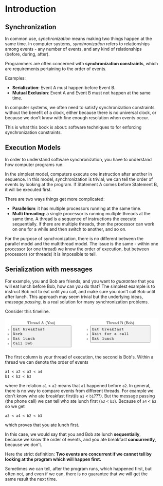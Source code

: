# Introduction

## Synchronization

In common use, *synchronization* means making two things happen at the same time.
In computer systems, *synchronization* refers to relationships among events - any number of events, and any kind of relationships (before, during, after).

Programmers are often concerned with **synchronization constraints**, which are requirements pertaining to the order of events.

Examples:

- **Serialization**: Event A must happen before Event B.
- **Mutual Exclusion**: Event A and Event B must not happen at the same time.

In computer systems, we often need to satisfy synchronization constraints without the benefit of a clock, either because there is no universal clock, or because we don’t know with fine enough resolution when events occur.

This is what this book is about: software techniques to for enforcing synchronization constraints.

## Execution Models

In order to understand software synchronization, you have to understand how computer programs run.

In the simplest model, computers execute one instruction after another in sequence. In this model, synchronization is trivial; we can tell the order of events by looking at the program. If Statement A comes before Statement B, it will be executed first.

There are two ways things get more complicated:

- **Parallelism**: it has multiple processors running at the same time.
- **Multi threading**: a single processor is running multiple threads at the same time. A thread is a sequence of instructions the execute sequentially. If there are multiple threads, then the processor can work on one for a while and then switch to another, and so on.

For the purpose of synchronization, there is no different between the parallel model and the multithread model. The issue is the same - within one processor (or one thread) we know the order of execution, but between processors (or threads) it is impossible to tell.

## Serialization with messages

For example, you and Bob are friends, and you want to *guarantee* that you will eat lunch before Bob, how can you do that? The simplest example is to instruct Bob not to eat until you call, and make sure you don't call Bob until after lunch. This approach may seem trivial but the underlying ideas, *message passing*, is a real solution for many synchronization problems.

Consider this timeline.

![timeline](images/f1-serialization-with-messages.png)

The first column is your thread of execution, the second is Bob's. Within a thread we can denote the order of events
```
a1 < a2 < a3 < a4
b1 < b2 < b3
```
where the relation `a1` < `a2` means that `a1` happened before `a2`.
In general, there is no way to compare events from different threads. For example we don't know who ate breakfast first(is `a1` < `b1`???).
But the message passing (the phone call) we can tell who ate lunch first (`a3` < `b3`). Because of `a4` < `b2` so we get
```
a3 < a4 < b2 < b3
```
which proves that you ate lunch first.

In this case, we would say that you and Bob ate lunch **sequentially**, because we know the order of events, and you ate breakfast **concurrently**, because we don't.

Here the strict definition: **Two events are concurrent if we cannot tell by looking at the program which will happen first.**

Sometimes we can tell, after the program runs, which happened first, but often not, and even if we can, there is no guarantee that we will get the same result the next time.
